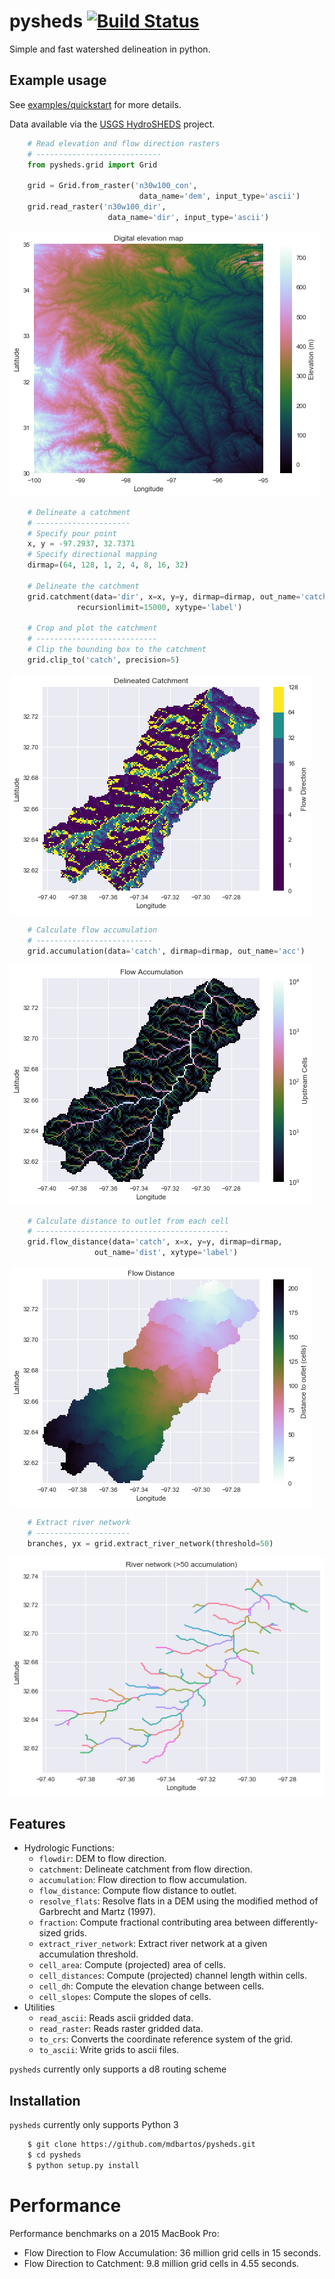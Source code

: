 # pysheds [![Build Status](https://travis-ci.org/mdbartos/pysheds.svg?branch=master)](https://travis-ci.org/mdbartos/pysheds)
Simple and fast watershed delineation in python.

## Example usage

See [examples/quickstart](https://github.com/mdbartos/pysheds/blob/master/examples/quickstart.ipynb) for more details.

Data available via the [USGS HydroSHEDS](https://hydrosheds.cr.usgs.gov/datadownload.php) project.

```python
    # Read elevation and flow direction rasters
    # ----------------------------
    from pysheds.grid import Grid

    grid = Grid.from_raster('n30w100_con',
                             data_name='dem', input_type='ascii')
    grid.read_raster('n30w100_dir',
                      data_name='dir', input_type='ascii')
```

![Example 1](examples/img/conditioned_dem.png)

```python
    # Delineate a catchment
    # ---------------------
    # Specify pour point
    x, y = -97.2937, 32.7371
    # Specify directional mapping
    dirmap=(64, 128, 1, 2, 4, 8, 16, 32)

    # Delineate the catchment
    grid.catchment(data='dir', x=x, y=y, dirmap=dirmap, out_name='catch',
               recursionlimit=15000, xytype='label')

    # Crop and plot the catchment
    # ---------------------------
    # Clip the bounding box to the catchment
    grid.clip_to('catch', precision=5)
```

![Example 2](examples/img/catchment.png)

```python
    # Calculate flow accumulation
    # --------------------------
    grid.accumulation(data='catch', dirmap=dirmap, out_name='acc')
```

![Example 3](examples/img/flow_accumulation.png)

```python
    # Calculate distance to outlet from each cell
    # -------------------------------------------
    grid.flow_distance(data='catch', x=x, y=y, dirmap=dirmap,
                   out_name='dist', xytype='label')
```

![Example 4](examples/img/flow_distance.png)

```python
    # Extract river network
    # ---------------------
    branches, yx = grid.extract_river_network(threshold=50)
```

![Example 5](examples/img/river_network.png)


## Features

- Hydrologic Functions:
  - `flowdir`: DEM to flow direction.
  - `catchment`: Delineate catchment from flow direction.
  - `accumulation`: Flow direction to flow accumulation.
  - `flow_distance`: Compute flow distance to outlet.
  - `resolve_flats`: Resolve flats in a DEM using the modified method of Garbrecht and Martz (1997).
  - `fraction`: Compute fractional contributing area between differently-sized grids.
  - `extract_river_network`: Extract river network at a given accumulation threshold.
  - `cell_area`: Compute (projected) area of cells.
  - `cell_distances`: Compute (projected) channel length within cells.
  - `cell_dh`: Compute the elevation change between cells.
  - `cell_slopes`: Compute the slopes of cells.
- Utilities
  - `read_ascii`: Reads ascii gridded data.
  - `read_raster`: Reads raster gridded data.
  - `to_crs`: Converts the coordinate reference system of the grid.
  - `to_ascii`: Write grids to ascii files.

`pysheds` currently only supports a d8 routing scheme

## Installation

`pysheds` currently only supports Python 3

```bash
    $ git clone https://github.com/mdbartos/pysheds.git
    $ cd pysheds
    $ python setup.py install
```


# Performance
Performance benchmarks on a 2015 MacBook Pro:

- Flow Direction to Flow Accumulation: 36 million grid cells in 15 seconds.
- Flow Direction to Catchment: 9.8 million grid cells in 4.55 seconds.

